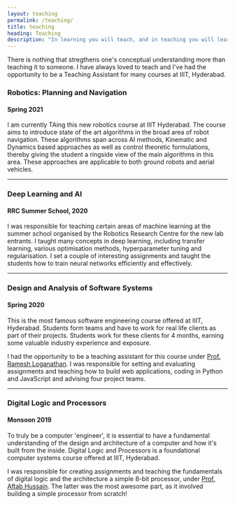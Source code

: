 ```yaml
---
layout: teaching
permalink: /teaching/
title: teaching
heading: Teaching
description: "In learning you will teach, and in teaching you will learn"
---
```


There is nothing that stregthens one's conceptual understanding more than teaching it to someone. I have always loved to teach and I've had the opportunity to be a Teaching Assistant for many courses at IIIT, Hyderabad. 

### Robotics: Planning and Navigation
#### Spring 2021

I am currently TAing this new robotics course at IIIT Hyderabad. The course aims to introduce state of the art algorithms in the broad area of robot navigation. These algorithms span across AI methods, Kinematic and Dynamics based approaches as well as control theoretic formulations, thereby giving the student a ringside view of the main algorithms in this area. These approaches are applicable to both ground robots and aerial vehicles.

***

### Deep Learning and AI
#### RRC Summer School, 2020

I was responsible for teaching certain areas of machine learning at the summer school organised by the Robotics Research Centre for the new lab entrants. I taught many concepts in deep learning, including transfer learning, various optimisation methods, hyperparameter tuning and regularisation. I set a couple of interesting assignments and taught the students how to train neural networks efficiently and effectively. 

***

### Design and Analysis of Software Systems
#### Spring 2020

This is the most famous software engineering course offered at IIIT, Hyderabad. Students form teams and have to work for real life clients as part of their projects. Students work for these clients for 4 months, earning some valuable industry experience and exposure. 

I had the opportunity to be a teaching assistant for this course under [Prof. Ramesh Loganathan](https://www.linkedin.com/in/rameshl/?originalSubdomain=in). I was responsible for setting and evaluating assignments and teaching how to build web applications, coding in Python and JavaScript and advising four project teams.   

***

### Digital Logic and Processors
#### Monsoon 2019

To truly be a computer 'engineer', it is essential to have a fundamental understanding of the design and architecture of a computer and how it's built from the inside. Digital Logic and Processors is a foundational computer systems course offered at IIIT, Hyderabad. 

I was responsible for creating assignments and teaching the fundamentals of digital logic and the architecture a simple 8-bit processor, under [Prof. Aftab Hussain](https://scholar.google.com/citations?user=iDfsQv0AAAAJ&hl=en). The latter was the most awesome part, as it involved building a simple processor from scratch! 



